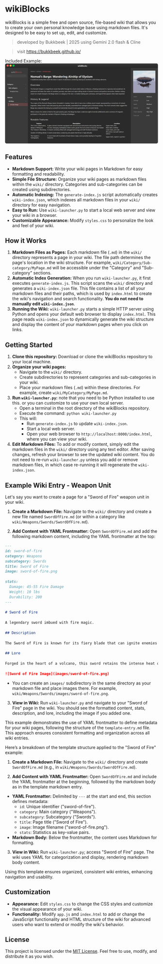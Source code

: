 # wikiBlocks

wikiBlocks is a simple free and open source, file-based wiki that allows you to create your own personal knowledge base using markdown files. It's designed to be easy to set up, edit, and customize.

>developed by Bukkbeek | 2025 using Gemini 2.0 flash & Cline 

>visit  https://bukkbeek.github.io/

Included Example: 
![Nomad's Barge](wikiBlocks_screenshot.png)


## Features

*   **Markdown Support:** Write your wiki pages in Markdown for easy formatting and readability.
*   **Simple File Structure:**  Organize your wiki pages as markdown files within the `wiki/` directory. Categories and sub-categories can be created using subdirectories.
*   **Automatic Indexing:**  The `generate-index.js` script automatically creates `wiki-index.json`, which indexes all markdown files in your `wiki/` directory for easy navigation.
*   **Easy to Run:** Use `wiki-launcher.py` to start a local web server and view your wiki in a browser.
*   **Customizable Appearance:** Modify `styles.css` to personalize the look and feel of your wiki.

## How it Works

1.  **Markdown Files as Pages:** Each markdown file (`.md`) in the `wiki/` directory represents a page in your wiki. The file path determines the page's location in the wiki structure. For example, `wiki/Category/Sub-category/MyPage.md` will be accessible under the "Category" and "Sub-category" sections.
2.  **Automatic Index Generation:** When you run `wiki-launcher.py`, it first executes `generate-index.js`. This script scans the `wiki/` directory and generates a `wiki-index.json` file. This file contains a list of all your markdown files and their paths, which is used by `index.html` to create the wiki's navigation and search functionality. **You do not need to manually edit `wiki-index.json`**.
3.  **Running the Wiki:**  `wiki-launcher.py` starts a simple HTTP server using Python and opens your default web browser to display `index.html`. This page reads `wiki-index.json` to dynamically generate the wiki structure and display the content of your markdown pages when you click on links.

## Getting Started

1.  **Clone this repository:** Download or clone the wikiBlocks repository to your local machine.
2.  **Organize your wiki pages:**
    *   Navigate to the `wiki/` directory.
    *   Create subdirectories to represent categories and sub-categories in your wiki.
    *   Place your markdown files (`.md`) within these directories. For example, create `wiki/MyCategory/MyPage.md`.
3.  **Run `wiki-launcher.py`:**
note that you need to be Python installed to use this. or you can customize to use your own local server.
    *   Open a terminal in the root directory of the wikiBlocks repository.
    *   Execute the command: `python wiki-launcher.py`
    *   This will:
        *   Run `generate-index.js` to update `wiki-index.json`.
        *   Start a local web server.
        *   Open your web browser to `http://localhost:8000/index.html`, where you can view your wiki.
4.  **Edit Markdown Files:** To add or modify content, simply edit the markdown files in the `wiki/` directory using any text editor.  After saving changes, refresh your browser to see the updated wiki content.  You do not need to re-run `wiki-launcher.py` unless you add or remove markdown files, in which case re-running it will regenerate the `wiki-index.json`.

## Example Wiki Entry - Weapon Unit

Let's say you want to create a page for a "Sword of Fire" weapon unit in your wiki.

1.  **Create a Markdown File:** Navigate to the `wiki/` directory and create a new file named `SwordOfFire.md` (or within a category like `wiki/Weapons/Swords/SwordOfFire.md`).

2.  **Add Content with YAML Frontmatter:** Open `SwordOfFire.md` and add the following markdown content, including the YAML frontmatter at the top:

```markdown
---
id: sword-of-fire
category: Weapons
subcategory: Swords
title: Sword of Fire
image: sword-of-fire.png

stats:
  Damage: 45-55 Fire Damage
  Weight: 10 lbs
  Durability: 200
---

# Sword of Fire

A legendary sword imbued with fire magic.

## Description

The Sword of Fire is known for its fiery blade that can ignite enemies upon impact. It's a powerful weapon favored by fire mages and warriors alike.

## Lore

Forged in the heart of a volcano, this sword retains the intense heat of its creation. Legends say it was wielded by ancient fire deities.

![Sword of Fire Image](images/sword-of-fire.png)
```

   * You can create an `images/` subdirectory in the same directory as your markdown file and place images there. For example, `wiki/Weapons/Swords/images/sword-of-fire.png`.


3.  **View in Wiki:** Run `wiki-launcher.py` and navigate to your "Sword of Fire" page in the wiki. You should see the formatted content, stats, description, and lore, including the image if you added one.


This example demonstrates the use of YAML frontmatter to define metadata for your wiki pages, following the structure of the `template-entry.md` file. This approach ensures consistent formatting and organization across all wiki entries.


Here’s a breakdown of the template structure applied to the "Sword of Fire" example:


1.  **Create a Markdown File:** Navigate to the `wiki/` directory and create `SwordOfFire.md` (e.g., in `wiki/Weapons/Swords/SwordOfFire.md`).


2.  **Add Content with YAML Frontmatter:** Open `SwordOfFire.md` and include the YAML frontmatter at the beginning, followed by the markdown body as in the template markdown entry.

   * **YAML Frontmatter:**  Delimited by `---` at the start and end, this section defines metadata:
        *   `id`: Unique identifier ("sword-of-fire").
        *   `category`: Main category ("Weapons").
        *   `subcategory`: Subcategory ("Swords").
        *   `title`: Page title ("Sword of Fire").
        *   `image`: Image filename ("sword-of-fire.png").
        *   `stats`:  Statistics as key-value pairs.
   * **Markdown Body:** Below the frontmatter, the content uses Markdown for formatting.


3.  **View in Wiki:** Run `wiki-launcher.py`; access "Sword of Fire" page. The wiki uses YAML for categorization and display, rendering markdown body content.


Using this template ensures organized, consistent wiki entries, enhancing navigation and usability.


## Customization

*   **Appearance:** Edit `styles.css` to change the CSS styles and customize the visual appearance of your wiki.
*   **Functionality:** Modify `app.js` and `index.html` to add or change the JavaScript functionality and HTML structure of the wiki for advanced users who want to extend or modify the wiki's behavior.

## License

This project is licensed under the [MIT License](LICENSE). Feel free to use, modify, and distribute it as you wish.
